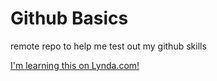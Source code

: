 Github Basics
==============
remote repo to help me test out my github skills

[I'm learning this on Lynda.com!](http://lynda.com)
